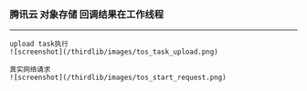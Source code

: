### 腾讯云 对象存储 回调结果在工作线程

----

```
upload task执行
![screenshot](/thirdlib/images/tos_task_upload.png)

真实网络请求
![screenshot](/thirdlib/images/tos_start_request.png)

``` 
